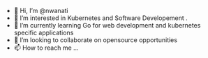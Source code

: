 - 👋 Hi, I’m @nwanati
- 👀 I’m interested in Kubernetes and Software Developement .
- 🌱 I’m currently learning Go for web development and kubernetes specific applications
- 💞️ I’m looking to collaborate on opensource opportunities
- 📫 How to reach me ...

<!---
Nwanati/Nwanati is a ✨ special ✨ repository because its `README.md` (this file) appears on your GitHub profile.
You can click the Preview link to take a look at your changes.
--->
